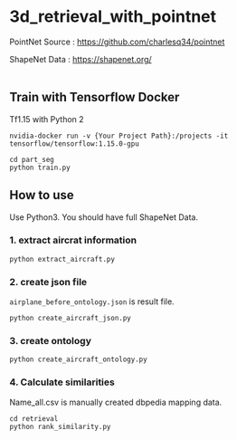 # 3d_retrieval_with_pointnet

PointNet Source : https://github.com/charlesq34/pointnet

ShapeNet Data : https://shapenet.org/
<br><br>

## Train with Tensorflow Docker
Tf1.15 with Python 2
```
nvidia-docker run -v {Your Project Path}:/projects -it tensorflow/tensorflow:1.15.0-gpu
```

```
cd part_seg
python train.py
```

## How to use
Use Python3. You should have full ShapeNet Data.

### 1. extract aircrat information
```
python extract_aircraft.py
```

### 2. create json file 
`airplane_before_ontology.json` is result file.

```
python create_aircraft_json.py
```

### 3. create ontology
```
python create_aircraft_ontology.py
```

### 4. Calculate similarities
Name_all.csv is manually created dbpedia mapping data.

```
cd retrieval
python rank_similarity.py
```